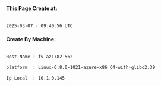 
   
#### This Page Create at:

```bash

2025-03-07 - 09:40:56 UTC

```

#### Create By Machine:

```bash

Host Name : fv-az1782-562

platform  : Linux-6.8.0-1021-azure-x86_64-with-glibc2.39

Ip Local  : 10.1.0.145

```

